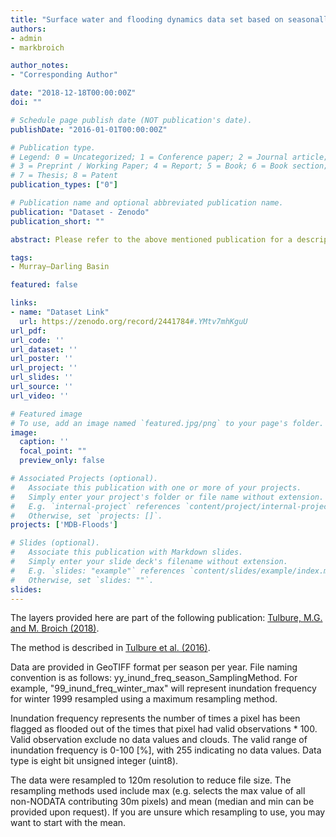 ```yaml
---
title: "Surface water and flooding dynamics data set based on seasonally continuous Landsat data (1986-2011) in a dryland river basin"
authors:
- admin
- markbroich

author_notes:
- "Corresponding Author"

date: "2018-12-18T00:00:00Z"
doi: ""

# Schedule page publish date (NOT publication's date).
publishDate: "2016-01-01T00:00:00Z"

# Publication type.
# Legend: 0 = Uncategorized; 1 = Conference paper; 2 = Journal article;
# 3 = Preprint / Working Paper; 4 = Report; 5 = Book; 6 = Book section;
# 7 = Thesis; 8 = Patent
publication_types: ["0"]

# Publication name and optional abbreviated publication name.
publication: "Dataset - Zenodo"
publication_short: ""

abstract: Please refer to the above mentioned publication for a description of the data and interpretation of the patterns. The animations are based on statistically validated surface water and flooding extent dynamics data derived from seasonally continous Landsat TM/ETM+ and random forest models from 1986 to 2011 over Australia's Murray-Darling Basin. The overall accuracy was over 99% and producer's accuracy for water 87% +/- 3%. 

tags:
- Murray–Darling Basin

featured: false

links:
- name: "Dataset Link"
  url: https://zenodo.org/record/2441784#.YMtv7mhKguU
url_pdf: 
url_code: ''
url_dataset: ''
url_poster: ''
url_project: ''
url_slides: ''
url_source: ''
url_video: ''

# Featured image
# To use, add an image named `featured.jpg/png` to your page's folder. 
image:
  caption: ''
  focal_point: ""
  preview_only: false

# Associated Projects (optional).
#   Associate this publication with one or more of your projects.
#   Simply enter your project's folder or file name without extension.
#   E.g. `internal-project` references `content/project/internal-project/index.md`.
#   Otherwise, set `projects: []`.
projects: ['MDB-Floods']

# Slides (optional).
#   Associate this publication with Markdown slides.
#   Simply enter your slide deck's filename without extension.
#   E.g. `slides: "example"` references `content/slides/example/index.md`.
#   Otherwise, set `slides: ""`.
slides:
---
```


The layers provided here are part of the following publication: [Tulbure, M.G. and M. Broich (2018)](https://www.sciencedirect.com/science/article/pii/S0048969718347466).

The method is described in [Tulbure et al. (2016)](https://www.sciencedirect.com/science/article/pii/S0034425716300621).

Data are provided in GeoTIFF format per season per year. File naming convention is as follows:
yy_inund_freq_season_SamplingMethod. For example, "99_inund_freq_winter_max" will represent inundation frequency for winter 1999 resampled using a maximum resampling method. 

Inundation frequency represents the number of times a pixel has been flagged as flooded out of the times that pixel had valid observations * 100. Valid observation exclude no data values and clouds. The valid range of inundation frequency is 0-100 [%], with 255 indicating no data values. Data type is eight bit unsigned integer (uint8). 

The data were resampled to 120m resolution to reduce file size. The resampling methods used include max (e.g. selects the max value of all non-NODATA contributing 30m pixels) and mean (median and min can be provided upon request). If you are unsure which resampling to use, you may want to start with the mean.  